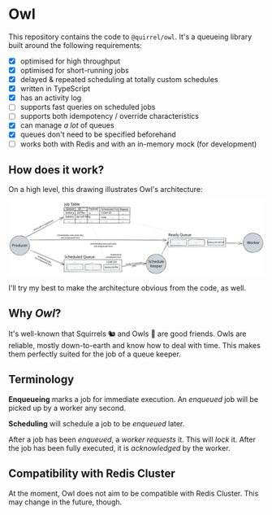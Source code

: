 # Owl

This repository contains the code to `@quirrel/owl`.
It's a queueing library built around the following requirements:

- [x] optimised for high throughput
- [x] optimised for short-running jobs
- [x] delayed & repeated scheduling at totally custom schedules
- [x] written in TypeScript
- [x] has an activity log
- [ ] supports fast queries on scheduled jobs
- [ ] supports both idempotency / override characteristics
- [x] can manage *a lot* of queues
- [x] queues don't need to be specified beforehand
- [ ] works both with Redis and with an in-memory mock (for development)

## How does it work?

On a high level, this drawing illustrates Owl's architecture:

![Owl Architecture](./Owl%20Architecture.svg)

I'll try my best to make the architecture obvious from the code, as well.

## Why *Owl*?

It's well-known that Squirrels 🐿 and Owls 🦉 are good friends.
Owls are reliable, mostly down-to-earth and know how to deal with time.
This makes them perfectly suited for the job of a queue keeper.

## Terminology

**Enqueueing** marks a job for immediate execution.
An *enqueued* job will be picked up by a worker any second.

**Scheduling** will schedule a job to be *enqueued* later.

After a job has been *enqueued*, a *worker* *requests* it.
This will *lock* it.
After the job has been fully executed, it is *acknowledged* by the worker.

## Compatibility with Redis Cluster

At the moment, Owl does not aim to be compatible with Redis Cluster.
This may change in the future, though.

